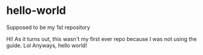 # hello-world
Supposed to be my 1st repository

Hi! As it turns out, this wasn't my first ever repo because I was not using the guide.
Lol
Anyways, hello world!
